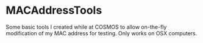 # MACAddressTools
 Some basic tools I created while at COSMOS to allow on-the-fly modification of my MAC address for testing. Only works on OSX computers.
